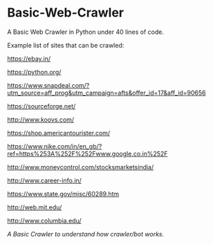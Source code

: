 # Basic-Web-Crawler
A Basic Web Crawler in Python under 40 lines of code.

Example list of sites that can be crawled:

https://ebay.in/

https://python.org/

https://www.snapdeal.com/?utm_source=aff_prog&utm_campaign=afts&offer_id=17&aff_id=90656

https://sourceforge.net/

http://www.koovs.com/

https://shop.americantourister.com/

https://www.nike.com/in/en_gb/?ref=https%253A%252F%252Fwww.google.co.in%252F

http://www.moneycontrol.com/stocksmarketsindia/

http://www.career-info.in/

https://www.state.gov/misc/60289.htm

http://web.mit.edu/

http://www.columbia.edu/

*A Basic Crawler to understand how crawler/bot works.*
